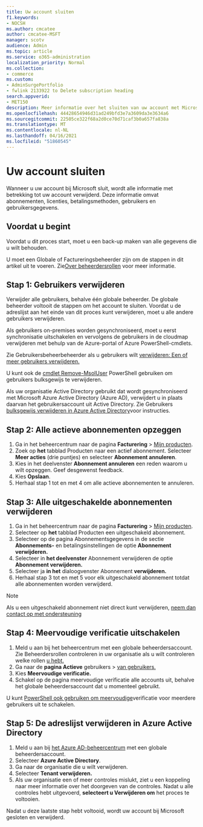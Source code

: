 ```yaml
---
title: Uw account sluiten
f1.keywords:
- NOCSH
ms.author: cmcatee
author: cmcatee-MSFT
manager: scotv
audience: Admin
ms.topic: article
ms.service: o365-administration
localization_priority: Normal
ms.collection:
- commerce
ms.custom:
- AdminSurgePortfolio
- fwlink 2133922 to Delete subscription heading
search.appverid:
- MET150
description: Meer informatie over het sluiten van uw account met Microsoft.
ms.openlocfilehash: 44428654946d31ad249bfd3e7a3609da3e3634a6
ms.sourcegitcommit: 22505ce322f68a2d0ce70d71caf3b0a657fa838a
ms.translationtype: MT
ms.contentlocale: nl-NL
ms.lasthandoff: 04/16/2021
ms.locfileid: "51860545"
---
```

# <a name="close-your-account"></a>Uw account sluiten

Wanneer u uw account bij Microsoft sluit, wordt alle informatie met betrekking tot uw account verwijderd. Deze informatie omvat abonnementen, licenties, betalingsmethoden, gebruikers en gebruikersgegevens.

## <a name="before-you-begin"></a>Voordat u begint

Voordat u dit proces start, moet u een back-up maken van alle gegevens die u wilt behouden.

U moet een Globale of Factureringsbeheerder zijn om de stappen in dit artikel uit te voeren. Zie[Over beheerdersrollen](../admin/add-users/about-admin-roles.md) voor meer informatie.

## <a name="step-1-delete-users"></a>Stap 1: Gebruikers verwijderen

Verwijder alle gebruikers, behalve één globale beheerder. De globale beheerder voltooit de stappen om het account te sluiten. Voordat u de adreslijst aan het einde van dit proces kunt verwijderen, moet u alle andere gebruikers verwijderen.

Als gebruikers on-premises worden gesynchroniseerd, moet u eerst synchronisatie uitschakelen en vervolgens de gebruikers in de cloudmap verwijderen met behulp van de Azure-portal of Azure PowerShell-cmdlets.

Zie Gebruikersbeheerbeheerder als u gebruikers wilt <a href="/office365/admin/add-users/delete-a-user?view=o365-worldwide#user-management-admin-delete-one-or-more-users-from-office-365">verwijderen: Een of meer gebruikers verwijderen.</a>

U kunt ook de <a href="https://docs.microsoft.com/powershell/module/msonline/remove-msoluser">cmdlet Remove-MsolUser</a> PowerShell gebruiken om gebruikers bulksgewijs te verwijderen.

Als uw organisatie Active Directory gebruikt dat wordt gesynchroniseerd met Microsoft Azure Active Directory (Azure AD), verwijdert u in plaats daarvan het gebruikersaccount uit Active Directory. Zie Gebruikers <a href="/azure/active-directory/users-groups-roles/users-bulk-delete">bulksgewijs verwijderen in Azure Active Directory</a>voor instructies.

## <a name="step-2-cancel-all-active-subscriptions"></a>Stap 2: Alle actieve abonnementen opzeggen

1. Ga in het beheercentrum naar de pagina **Facturering** > <a href="https://go.microsoft.com/fwlink/p/?linkid=842054" target="_blank">Mijn producten</a>.
2. Zoek op **het** tabblad Producten naar een actief abonnement. Selecteer **Meer acties** (drie puntjes) en selecteer **Abonnement annuleren**.
3. Kies in het deelvenster **Abonnement annuleren** een reden waarom u wilt opzeggen. Geef desgewenst feedback.
4. Kies **Opslaan**.
5. Herhaal stap 1 tot en met 4 om alle actieve abonnementen te annuleren.

## <a name="step-3-delete-all-disabled-subscriptions"></a>Stap 3: Alle uitgeschakelde abonnementen verwijderen

1. Ga in het beheercentrum naar de pagina **Facturering** > <a href="https://go.microsoft.com/fwlink/p/?linkid=842054" target="_blank">Mijn producten</a>.
2. Selecteer op **het** tabblad Producten een uitgeschakeld abonnement.
3. Selecteer op de pagina Abonnementsgegevens in de sectie **Abonnements-** en betalingsinstellingen de optie **Abonnement verwijderen.**
4. Selecteer in **het deelvenster** Abonnement verwijderen de optie **Abonnement verwijderen.**
5. Selecteer ja **in het** dialoogvenster Abonnement **verwijderen.**
6. Herhaal stap 3 tot en met 5 voor elk uitgeschakeld abonnement totdat alle abonnementen worden verwijderd.

> [!NOTE]
> Als u een uitgeschakeld abonnement niet direct kunt verwijderen, <a href="/microsoft-365/Admin/contact-support-for-business-products" target="_blank">neem dan contact op met ondersteuning</a>

## <a name="step-4-disable-multi-factor-authentication"></a>Stap 4: Meervoudige verificatie uitschakelen

1. Meld u aan bij het beheercentrum met een globale beheerdersaccount. Zie Beheerdersrollen controleren in uw organisatie als u wilt controleren welke rollen [u hebt.](../admin/add-users/assign-admin-roles.md#check-admin-roles-in-your-organization)
2. Ga naar de **pagina Actieve** gebruikers  >  <a href="https://go.microsoft.com/fwlink/p/?linkid=834822" target="_blank">van gebruikers.</a>
3. Kies **Meervoudige verificatie.**
4. Schakel op de pagina meervoudige verificatie alle accounts uit, behalve het globale beheerdersaccount dat u momenteel gebruikt.

U kunt <a href="/azure/active-directory/authentication/howto-mfa-userstates#change-state-using-powershell">PowerShell ook gebruiken om meervoudige</a>verificatie voor meerdere gebruikers uit te schakelen.

## <a name="step-5-delete-the-directory-in-azure-active-directory"></a>Stap 5: De adreslijst verwijderen in Azure Active Directory

1. Meld u aan bij <a href="https://aad.portal.azure.com/" target="_blank">het Azure AD-beheercentrum</a> met een globale beheerdersaccount.
2. Selecteer **Azure Active Directory**.
3. Ga naar de organisatie die u wilt verwijderen.
4. Selecteer **Tenant verwijderen.**
5. Als uw organisatie een of meer controles mislukt, ziet u een koppeling naar meer informatie over het doorgeven van de controles. Nadat u alle controles hebt uitgevoerd, **selecteert u Verwijderen om** het proces te voltooien.

Nadat u deze laatste stap hebt voltooid, wordt uw account bij Microsoft gesloten en verwijderd.